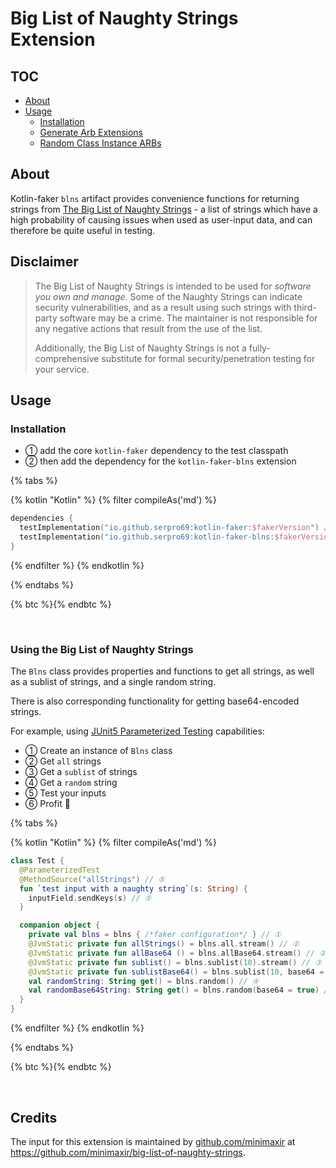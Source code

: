 ---
---

# Big List of Naughty Strings Extension

## TOC

- [About](#about)
- [Usage](#usage)
  - [Installation](#installation)
  - [Generate Arb Extensions](#generate-arb-extensions)
  - [Random Class Instance ARBs](#random-class-instance-arb)

## About

Kotlin-faker `blns` artifact provides convenience functions for returning strings from [The Big List of Naughty Strings](https://github.com/minimaxir/big-list-of-naughty-strings) - a list of strings which have a high probability of causing issues when used as user-input data, and can therefore be quite useful in testing.

## Disclaimer

> The Big List of Naughty Strings is intended to be used for _software you own and manage_. Some of the Naughty Strings can indicate security vulnerabilities, and as a result using such strings with third-party software may be a crime. The maintainer is not responsible for any negative actions that result from the use of the list.
>
> Additionally, the Big List of Naughty Strings is not a fully-comprehensive substitute for formal security/penetration testing for your service.

## Usage

### Installation

- ① add the core `kotlin-faker` dependency to the test classpath
- ② then add the dependency for the `kotlin-faker-blns` extension

{% tabs %}

{% kotlin "Kotlin" %}
{% filter compileAs('md') %}

```kotlin
dependencies {
  testImplementation("io.github.serpro69:kotlin-faker:$fakerVersion") // ①
  testImplementation("io.github.serpro69:kotlin-faker-blns:$fakerVersion") // ②
}
```

{% endfilter %}
{% endkotlin %}

{% endtabs %}

{% btc %}{% endbtc %}

<br>

### Using the Big List of Naughty Strings

The `Blns` class provides properties and functions to get all strings, as well as a sublist of strings, and a single random string.

There is also corresponding functionality for getting base64-encoded strings.

For example, using [JUnit5 Parameterized Testing](https://junit.org/junit5/docs/current/user-guide/#writing-tests-parameterized-tests) capabilities:

- ① Create an instance of `Blns` class
- ② Get `all` strings
- ③ Get a `sublist` of strings
- ④ Get a `random` string
- ⑤ Test your inputs
- ⑥ Profit 💸

{% tabs %}

{% kotlin "Kotlin" %}
{% filter compileAs('md') %}

```kotlin
class Test {
  @ParameterizedTest
  @MethodSource("allStrings") // ⑤
  fun `test input with a naughty string`(s: String) {
    inputField.sendKeys(s) // ⑤
  }

  companion object {
    private val blns = blns { /*faker configuration*/ } // ① 
    @JvmStatic private fun allStrings() = blns.all.stream() // ②
    @JvmStatic private fun allBase64 () = blns.allBase64.stream() // ②
    @JvmStatic private fun sublist() = blns.sublist(10).stream() // ③
    @JvmStatic private fun sublistBase64() = blns.sublist(10, base64 = true).stream() // ③
    val randomString: String get() = blns.random() // ④
    val randomBase64String: String get() = blns.random(base64 = true) // ④
  }
}
```

{% endfilter %}
{% endkotlin %}

{% endtabs %}

{% btc %}{% endbtc %}

<br>

## Credits

The input for this extension is maintained by [github.com/minimaxir](https://github.com/minimaxir) at https://github.com/minimaxir/big-list-of-naughty-strings.
